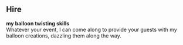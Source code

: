 Hire
----
**my balloon twisting skills**  
Whatever your event, I can come along to provide your guests with my balloon creations, dazzling them along the way.